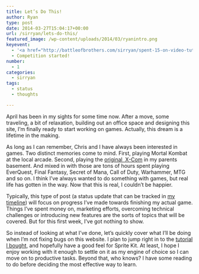 ```yaml
---
title: Let’s Do This!
author: Ryan
type: post
date: 2014-03-27T15:04:17+00:00
url: /sirryan/lets-do-this/
featured_image: /wp-content/uploads/2014/03/ryanintro.png
keyevent:
  - '<a href="http://battleofbrothers.com/sirryan/spent-15-on-video-tutorials">$15 on video tutorials</a>'
  - Competition started!
number:
  - 1
categories:
  - sirryan
tags:
  - status
  - thoughts

---
```

April has been in my sights for some time now. After a move, some traveling, a bit of relaxation, building out an office space and designing this site, I&#8217;m finally ready to start working on games. Actually, this dream is a lifetime in the making. 
<!--more-->

As long as I can remember, Chris and I have always been interested in games. Two distinct memories come to mind. First, playing Mortal Kombat at the local arcade. Second, playing the <a href="http://en.wikipedia.org/wiki/UFO:_Enemy_Unknown" target="_blank">original  X-Com</a> in my parents basement. And mixed in with those are tons of hours spent playing EverQuest, Final Fantasy, Secret of Mana, Call of Duty, Warhammer, MTG and so on. I think I&#8217;ve always wanted to do something with games, but real life has gotten in the way. Now that this is real, I couldn&#8217;t be happier.

Typically, this type of post (a status update that can be tracked in <a href="http://battleofbrothers.com/sirryan/timeline" target="_blank">my timeline</a>) will focus on progress I&#8217;ve made towards finishing my actual game. Things I&#8217;ve spent money on, marketing efforts, overcoming technical challenges or introducing new features are the sorts of topics that will be covered. But for this first week, I&#8217;ve got nothing to show.

So instead of looking at what I&#8217;ve done, let&#8217;s quickly cover what I&#8217;ll be doing when I&#8217;m not fixing bugs on this website. I plan to jump right in to the <a href="http://battleofbrothers.com/sirryan/spent-15-on-video-tutorials" target="_blank">tutorial I bought</a>, and hopefully have a good feel for Sprite Kit. At least, I hope I enjoy working with it enough to settle on it as my engine of choice so I can move on to productive tasks. Beyond that, who knows? I have some reading to do before deciding the most effective way to learn.